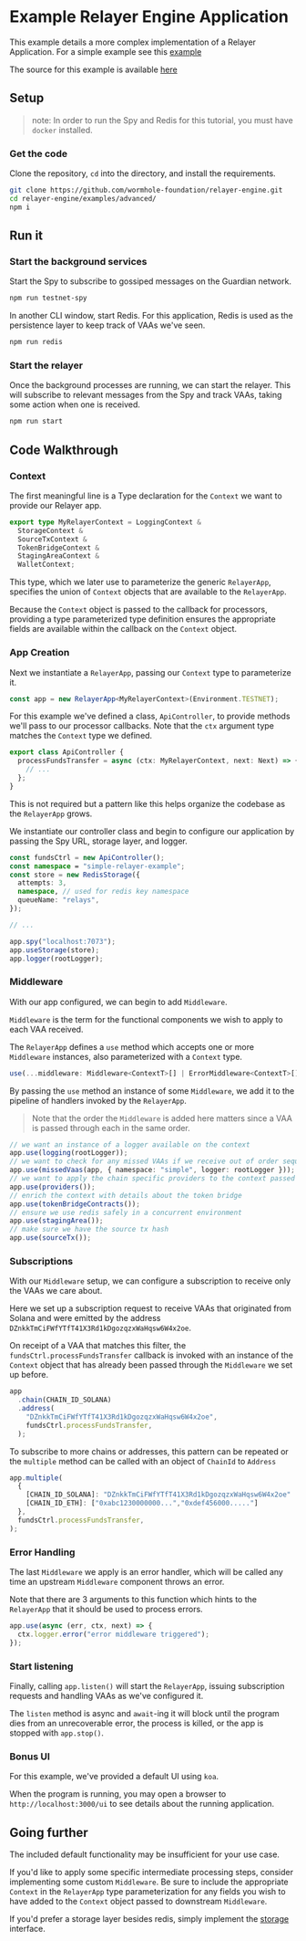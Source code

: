 # Example Relayer Engine Application

This example details a more complex implementation of a Relayer Application. For a simple example see this [example](./README.md#simple-relayer-code-example)

The source for this example is available [here](https://github.com/wormhole-foundation/relayer-engine/blob/main/examples/advanced/src/app.ts)

## Setup

> note: In order to run the Spy and Redis for this tutorial, you must have `docker` installed.

### Get the code

Clone the repository, `cd` into the directory, and install the requirements.

```sh
git clone https://github.com/wormhole-foundation/relayer-engine.git
cd relayer-engine/examples/advanced/
npm i
```

## Run it

### Start the background services

Start the Spy to subscribe to gossiped messages on the Guardian network.

```sh
npm run testnet-spy
```

In another CLI window, start Redis. For this application, Redis is used as the persistence layer to keep track of VAAs we've seen.

```sh
npm run redis
```

### Start the relayer

Once the background processes are running, we can start the relayer. This will subscribe to relevant messages from the Spy and track VAAs, taking some action when one is received.

```sh
npm run start
```

## Code Walkthrough

### Context

The first meaningful line is a Type declaration for the `Context` we want to provide our Relayer app.

```ts
export type MyRelayerContext = LoggingContext &
  StorageContext &
  SourceTxContext &
  TokenBridgeContext &
  StagingAreaContext &
  WalletContext;
```

This type, which we later use to parameterize the generic `RelayerApp`, specifies the union of `Context` objects that are available to the `RelayerApp`.

Because the `Context` object is passed to the callback for processors, providing a type parameterized type definition ensures the appropriate fields are available within the callback on the `Context` object.

### App Creation

Next we instantiate a `RelayerApp`, passing our `Context` type to parameterize it.

```ts
const app = new RelayerApp<MyRelayerContext>(Environment.TESTNET);
```

For this example we've defined a class, `ApiController`, to provide methods we'll pass to our processor callbacks. Note that the `ctx` argument type matches the `Context` type we defined.

```ts
export class ApiController {
  processFundsTransfer = async (ctx: MyRelayerContext, next: Next) => {
    // ...
  };
}
```

This is not required but a pattern like this helps organize the codebase as the `RelayerApp` grows.

We instantiate our controller class and begin to configure our application by passing the Spy URL, storage layer, and logger.

```ts
const fundsCtrl = new ApiController();
const namespace = "simple-relayer-example";
const store = new RedisStorage({
  attempts: 3,
  namespace, // used for redis key namespace
  queueName: "relays",
});

// ...

app.spy("localhost:7073");
app.useStorage(store);
app.logger(rootLogger);
```

### Middleware

With our app configured, we can begin to add `Middleware`.

`Middleware` is the term for the functional components we wish to apply to each VAA received.

The `RelayerApp` defines a `use` method which accepts one or more `Middleware` instances, also parameterized with a `Context` type.

```ts
use(...middleware: Middleware<ContextT>[] | ErrorMiddleware<ContextT>[])
```

By passing the `use` method an instance of some `Middleware`, we add it to the pipeline of handlers invoked by the `RelayerApp`.

> Note that the order the `Middleware` is added here matters since a VAA is passed through each in the same order.

```ts
// we want an instance of a logger available on the context
app.use(logging(rootLogger));
// we want to check for any missed VAAs if we receive out of order sequence ids
app.use(missedVaas(app, { namespace: "simple", logger: rootLogger }));
// we want to apply the chain specific providers to the context passed downstream
app.use(providers());
// enrich the context with details about the token bridge
app.use(tokenBridgeContracts());
// ensure we use redis safely in a concurrent environment
app.use(stagingArea());
// make sure we have the source tx hash
app.use(sourceTx());
```

### Subscriptions

With our `Middleware` setup, we can configure a subscription to receive only the VAAs we care about.

Here we set up a subscription request to receive VAAs that originated from Solana and were emitted by the address `DZnkkTmCiFWfYTfT41X3Rd1kDgozqzxWaHqsw6W4x2oe`.

On receipt of a VAA that matches this filter, the `fundsCtrl.processFundsTransfer` callback is invoked with an instance of the `Context` object that has already been passed through the `Middleware` we set up before.

```ts
app
  .chain(CHAIN_ID_SOLANA)
  .address(
    "DZnkkTmCiFWfYTfT41X3Rd1kDgozqzxWaHqsw6W4x2oe",
    fundsCtrl.processFundsTransfer,
  );
```

To subscribe to more chains or addresses, this pattern can be repeated or the `multiple` method can be called with an object of `ChainId` to `Address`

```ts
app.multiple(
  {
    [CHAIN_ID_SOLANA]: "DZnkkTmCiFWfYTfT41X3Rd1kDgozqzxWaHqsw6W4x2oe"
    [CHAIN_ID_ETH]: ["0xabc1230000000...","0xdef456000....."]
  },
  fundsCtrl.processFundsTransfer,
);
```

### Error Handling

The last `Middleware` we apply is an error handler, which will be called any time an upstream `Middleware` component throws an error.

Note that there are 3 arguments to this function which hints to the `RelayerApp` that it should be used to process errors.

```ts
app.use(async (err, ctx, next) => {
  ctx.logger.error("error middleware triggered");
});
```

### Start listening

Finally, calling `app.listen()` will start the `RelayerApp`, issuing subscription requests and handling VAAs as we've configured it.

The `listen` method is async and `await`-ing it will block until the program dies from an unrecoverable error, the process is killed, or the app is stopped with `app.stop()`.

### Bonus UI

For this example, we've provided a default UI using `koa`.

When the program is running, you may open a browser to `http://localhost:3000/ui` to see details about the running application.

## Going further

The included default functionality may be insufficient for your use case.

If you'd like to apply some specific intermediate processing steps, consider implementing some custom `Middleware`. Be sure to include the appropriate `Context` in the `RelayerApp` type parameterization for any fields you wish to have added to the `Context` object passed to downstream `Middleware`.

If you'd prefer a storage layer besides redis, simply implement the [storage](https://github.com/wormhole-foundation/relayer-engine/blob/main/relayer/storage/storage.ts) interface.
